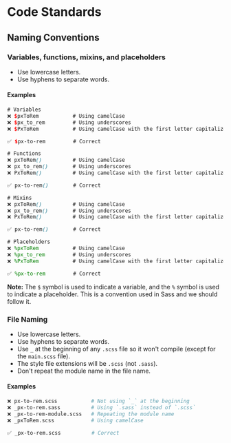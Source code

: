 # Code Standards

## Naming Conventions

### Variables, functions, mixins, and placeholders

- Use lowercase letters.
- Use hyphens to separate words.

#### Examples

```scss
# Variables
❌ $pxToRem           # Using camelCase
❌ $px_to_rem         # Using underscores
❌ $PxToRem           # Using camelCase with the first letter capitalized

✅ $px-to-rem         # Correct

# Functions
❌ pxToRem()          # Using camelCase
❌ px_to_rem()        # Using underscores
❌ PxToRem()          # Using camelCase with the first letter capitalized

✅ px-to-rem()        # Correct

# Mixins
❌ pxToRem()          # Using camelCase
❌ px_to_rem()        # Using underscores
❌ PxToRem()          # Using camelCase with the first letter capitalized

✅ px-to-rem()        # Correct

# Placeholders
❌ %pxToRem           # Using camelCase
❌ %px_to_rem         # Using underscores
❌ %PxToRem           # Using camelCase with the first letter capitalized

✅ %px-to-rem         # Correct
```

**Note:** The `$` symbol is used to indicate a variable, and the `%` symbol is used to indicate a placeholder. This is a convention used in Sass and we should follow it.

### File Naming

- Use lowercase letters.
- Use hyphens to separate words.
- Use `_` at the beginning of any `.scss` file so it won't compile (except for the `main.scss` file).
- The style file extensions will be `.scss` (not `.sass`).
- Don't repeat the module name in the file name.

#### Examples

```bash
❌ px-to-rem.scss           # Not using `_` at the beginning
❌ _px-to-rem.sass          # Using `.sass` instead of `.scss`
❌ _px-to-rem-module.scss   # Repeating the module name
❌ _pxToRem.scss            # Using camelCase

✅ _px-to-rem.scss          # Correct
```
